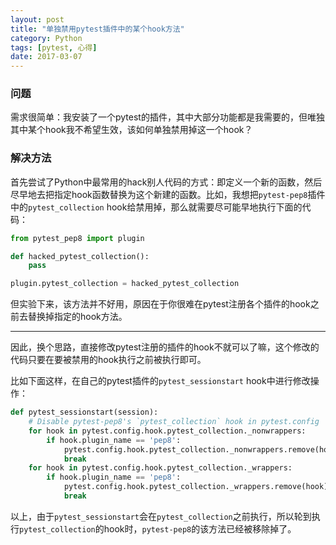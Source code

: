 ```yaml
---
layout: post
title: "单独禁用pytest插件中的某个hook方法"
category: Python
tags: [pytest, 心得]
date: 2017-03-07
---
```


### 问题

需求很简单：我安装了一个pytest的插件，其中大部分功能都是我需要的，但唯独其中某个hook我不希望生效，该如何单独禁用掉这一个hook？

### 解决方法

首先尝试了Python中最常用的hack别人代码的方式：即定义一个新的函数，然后尽早地去把指定hook函数替换为这个新建的函数。比如，我想把`pytest-pep8`插件中的`pytest_collection` hook给禁用掉，那么就需要尽可能早地执行下面的代码：

```python
from pytest_pep8 import plugin

def hacked_pytest_collection():
    pass

plugin.pytest_collection = hacked_pytest_collection
```

但实验下来，该方法并不好用，原因在于你很难在pytest注册各个插件的hook之前去替换掉指定的hook方法。

---

因此，换个思路，直接修改pytest注册的插件的hook不就可以了嘛，这个修改的代码只要在要被禁用的hook执行之前被执行即可。

比如下面这样，在自己的pytest插件的`pytest_sessionstart` hook中进行修改操作：

```python
def pytest_sessionstart(session):
    # Disable pytest-pep8's `pytest_collection` hook in pytest.config
    for hook in pytest.config.hook.pytest_collection._nonwrappers:
        if hook.plugin_name == 'pep8':
            pytest.config.hook.pytest_collection._nonwrappers.remove(hook)
            break
    for hook in pytest.config.hook.pytest_collection._wrappers:
        if hook.plugin_name == 'pep8':
            pytest.config.hook.pytest_collection._wrappers.remove(hook)
            break
```

以上，由于`pytest_sessionstart`会在`pytest_collection`之前执行，所以轮到执行`pytest_collection`的hook时，`pytest-pep8`的该方法已经被移除掉了。
